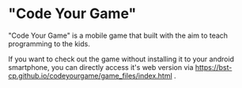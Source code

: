 # "Code Your Game"
"Code Your Game" is a mobile game that built with the aim to teach programming to the kids. 

If you want to check out the game without installing it to your android smartphone, you can directly access it's web version via https://bst-cp.github.io/codeyourgame/game_files/index.html .
